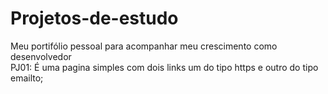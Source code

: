 # Projetos-de-estudo
Meu portifólio pessoal para acompanhar meu crescimento como desenvolvedor
<br>
PJ01: É uma pagina simples com dois links um do tipo https e outro do tipo emailto;
